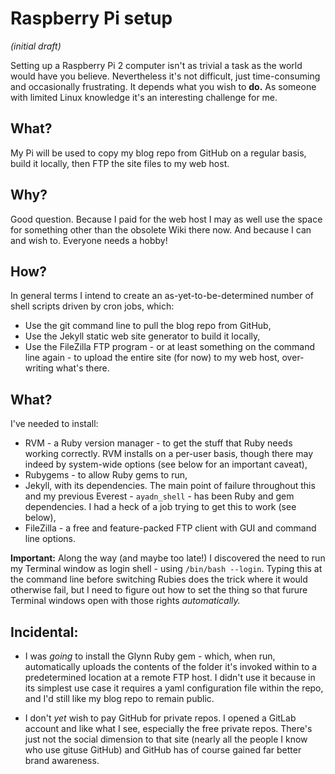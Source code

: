 # Raspberry Pi setup

*(initial draft)*

Setting up a Raspberry Pi 2 computer isn't as trivial a task as the world would have you believe.  Nevertheless it's not difficult, just time-consuming and occasionally frustrating.  It depends what you wish to **do.**  As someone with limited Linux knowledge it's an interesting challenge for me.

## What?

My Pi will be used to copy my blog repo from GitHub on a regular basis, build it locally, then FTP the site files to my web host.

## Why?

Good question.  Because I paid for the web host I may as well use the space for something other than the obsolete Wiki there now.  And because I can and wish to.  Everyone needs a hobby!

## How?

In general terms I intend to create an as-yet-to-be-determined number of shell scripts driven by cron jobs, which:

* Use the git command line to pull the blog repo from GitHub,
* Use the Jekyll static web site generator to build it locally,
* Use the FileZilla FTP program - or at least something on the command line again - to upload the entire site (for now) to my web host, over-writing what's there.

## What?

I've needed to install:

* RVM - a Ruby version manager - to get the stuff that Ruby needs working correctly.  RVM installs on a per-user basis, though there may indeed by system-wide options (see below for an important caveat),
* Rubygems - to allow Ruby gems to run,
* Jekyll, with its dependencies.  The main point of failure throughout this and my previous Everest - `ayadn_shell` - has been Ruby and gem dependencies.  I had a heck of a job trying to get this to work (see below),
* FileZilla - a free and feature-packed FTP client with GUI and command line options.

**Important:**  Along the way (and maybe too late!) I discovered the need to run my Terminal window as login shell - using `/bin/bash --login`.  Typing this at the command line before switching Rubies does the trick where it would otherwise fail, but I need to figure out how to set the thing so that furure Terminal windows open with those rights *automatically.*

## Incidental:

* I was *going* to install the Glynn Ruby gem - which, when run, automatically uploads the contents of the folder it's invoked within to a predetermined location at a remote FTP host.  I didn't use it because in its simplest use case it requires a yaml configuration file within the repo, and I'd still like my blog repo to remain public.

* I don't *yet* wish to pay GitHub for private repos.  I opened a GitLab account and like what I see, especially the free private repos.  There's just not the social dimension to that site (nearly all the people I know who use gituse GitHub) and GitHub has of course gained far better brand awareness.
